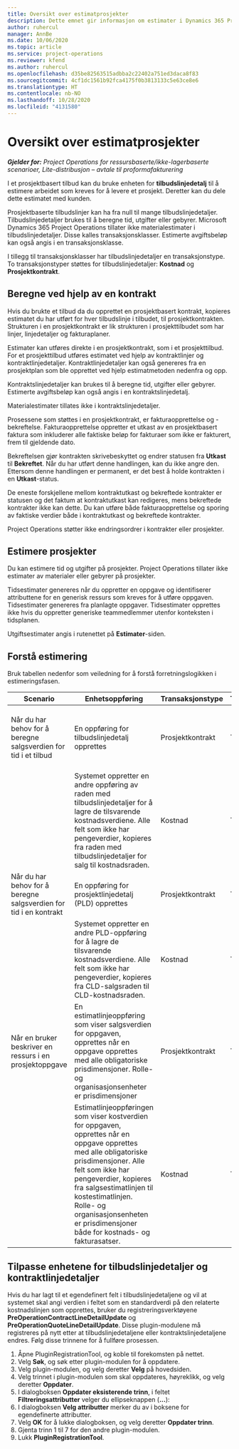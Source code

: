 ```yaml
---
title: Oversikt over estimatprosjekter
description: Dette emnet gir informasjon om estimater i Dynamics 365 Project Operations.
author: ruhercul
manager: AnnBe
ms.date: 10/06/2020
ms.topic: article
ms.service: project-operations
ms.reviewer: kfend
ms.author: ruhercul
ms.openlocfilehash: d35be82563515adbba2c22402a751ed3daca8f83
ms.sourcegitcommit: 4cf1dc1561b92fca4175f0b3813133c5e63ce8e6
ms.translationtype: HT
ms.contentlocale: nb-NO
ms.lasthandoff: 10/28/2020
ms.locfileid: "4131580"
---
```

# <a name="estimate-projects-overview"></a>Oversikt over estimatprosjekter

_**Gjelder for:** Project Operations for ressursbaserte/ikke-lagerbaserte scenarioer, Lite-distribusjon – avtale til proformafakturering_

I et prosjektbasert tilbud kan du bruke enheten for **tilbudslinjedetalj** til å estimere arbeidet som kreves for å levere et prosjekt. Deretter kan du dele dette estimatet med kunden.

Prosjektbaserte tilbudslinjer kan ha fra null til mange tilbudslinjedetaljer. Tilbudslinjedetaljer brukes til å beregne tid, utgifter eller gebyrer. Microsoft Dynamics 365 Project Operations tillater ikke materialestimater i tilbudslinjedetaljer. Disse kalles transaksjonsklasser. Estimerte avgiftsbeløp kan også angis i en transaksjonsklasse.

I tillegg til transaksjonsklasser har tilbudslinjedetaljer en transaksjonstype. To transaksjonstyper støttes for tilbudslinjedetaljer: **Kostnad** og **Prosjektkontrakt**.

## <a name="estimate-by-using-a-contract"></a>Beregne ved hjelp av en kontrakt

Hvis du brukte et tilbud da du opprettet en prosjektbasert kontrakt, kopieres estimatet du har utført for hver tilbudslinje i tilbudet, til prosjektkontrakten. Strukturen i en prosjektkontrakt er lik strukturen i prosjekttilbudet som har linjer, linjedetaljer og fakturaplaner.

Estimater kan utføres direkte i en prosjektkontrakt, som i et prosjekttilbud. For et prosjekttilbud utføres estimatet ved hjelp av kontraktlinjer og kontraktlinjedetaljer. Kontraktlinjedetaljer kan også genereres fra en prosjektplan som ble opprettet ved hjelp estimatmetoden nedenfra og opp.

Kontraktslinjedetaljer kan brukes til å beregne tid, utgifter eller gebyrer. Estimerte avgiftsbeløp kan også angis i en kontraktslinjedetalj.

Materialestimater tillates ikke i kontraktslinjedetaljer.

Prosessene som støttes i en prosjektkontrakt, er fakturaopprettelse og -bekreftelse. Fakturaopprettelse oppretter et utkast av en prosjektbasert faktura som inkluderer alle faktiske beløp for fakturaer som ikke er fakturert, frem til gjeldende dato.

Bekreftelsen gjør kontrakten skrivebeskyttet og endrer statusen fra **Utkast** til **Bekreftet**. Når du har utført denne handlingen, kan du ikke angre den. Ettersom denne handlingen er permanent, er det best å holde kontrakten i en **Utkast**-status.

De eneste forskjellene mellom kontraktutkast og bekreftede kontrakter er statusen og det faktum at kontraktutkast kan redigeres, mens bekreftede kontrakter ikke kan dette. Du kan utføre både fakturaopprettelse og sporing av faktiske verdier både i kontraktutkast og bekreftede kontrakter.

Project Operations støtter ikke endringsordrer i kontrakter eller prosjekter.

## <a name="estimating-projects"></a>Estimere prosjekter

Du kan estimere tid og utgifter på prosjekter. Project Operations tillater ikke estimater av materialer eller gebyrer på prosjekter.

Tidsestimater genereres når du oppretter en oppgave og identifiserer attributtene for en generisk ressurs som kreves for å utføre oppgaven. Tidsestimater genereres fra planlagte oppgaver. Tidsestimater opprettes ikke hvis du oppretter generiske teammedlemmer utenfor konteksten i tidsplanen.

Utgiftsestimater angis i rutenettet på **Estimater**-siden.

## <a name="understanding-estimation"></a>Forstå estimering

Bruk tabellen nedenfor som veiledning for å forstå forretningslogikken i estimeringsfasen.

| Scenario                                                                                                                                                                                                                                                                                                                                          | Enhetsoppføring                                                                                                                                                                                                       | Transaksjonstype | Transaksjonsklasse | Tilleggsinformasjon                                                            |
|---------------------------------------------------------------------------------------------------------------------------------------------------------------------------------------------------------------------------------------------------------------------------------------------------------------------------------------------------|---------------------------------------------------------------------------------------------------------------------------------------------------------------------------------------------------------------------|------------------|-------------|-----------------------------------------------------------------------------------|
| Når du har behov for å beregne salgsverdien for tid i et tilbud                                                                                                                                                                                                                                                                                    | En oppføring for tilbudslinjedetalj opprettes                                                                                                                                                                               | Prosjektkontrakt | Time        | Transaksjonsopprinnelse-feltet på raden med tilbudslinjedetaljer på salgssiden refererer til raden med tilbudslinjedetaljer på kostnadssiden |
|                                                                                                                                                                                                                                                                                     | Systemet oppretter en andre oppføring av raden med tilbudslinjedetaljer for å lagre de tilsvarende kostnadsverdiene. Alle felt som ikke har pengeverdier, kopieres fra raden med tilbudslinjedetaljer for salg til kostnadsraden.                                                                                                                                                                               | Kostnad | Time        | Transaksjonsopprinnelse-feltet på raden med tilbudslinjedetaljer på salgssiden refererer til raden med tilbudslinjedetaljer på kostnadssiden |
| Når du har behov for å beregne salgsverdien for tid i en kontrakt                                                                                                                                                                                                                                                                                 | En oppføring for prosjektlinjedetalj (PLD) opprettes                                                                                                                                                                    | Prosjektkontrakt | Time        | Transaksjonsopprinnelse-feltet på PLD-raden på salgssiden refererer til PLD-raden på kostnadssiden      |
|                                                                                                                                                                                                                                                                                  | Systemet oppretter en andre PLD-oppføring for å lagre de tilsvarende kostnadsverdiene. Alle felt som ikke har pengeverdier, kopieres fra CLD-salgsraden til CLD-kostnadsraden.                                                                                                                                                                    | Kostnad | Time        | Transaksjonsopprinnelse-feltet på PLD-raden på salgssiden refererer til PLD-raden på kostnadssiden      |
| Når en bruker beskriver en ressurs i en prosjektoppgave                                                                                                                                                                                                                                                                                            | En estimatlinjeoppføring som viser salgsverdien for oppgaven, opprettes når en oppgave opprettes med alle obligatoriske prisdimensjoner. Rolle- og organisasjonsenheter er prisdimensjoner | Prosjektkontrakt | Tid        |                                                                                   |
|     | Estimatlinjeoppføringen som viser kostverdien for oppgaven, opprettes når en oppgave opprettes med alle obligatoriske prisdimensjoner. Alle felt som ikke har pengeverdier, kopieres fra salgsestimatlinjen til kostestimatlinjen. Rolle- og organisasjonsenheten er prisdimensjoner både for kostnads- og fakturasatser.                                                                                                                                                                                                                | Kostnad             | Tid           |                                                                                   |



## <a name="customize-the-quote-line-detail-and-contract-line-detail-entities"></a>Tilpasse enhetene for tilbudslinjedetaljer og kontraktlinjedetaljer

Hvis du har lagt til et egendefinert felt i tilbudslinjedetaljene og vil at systemet skal angi verdien i feltet som en standardverdi på den relaterte kostnadslinjen som opprettes, bruker du registreringsverktøyene **PreOperationContractLineDetailUpdate** og **PreOperationQuoteLineDetailUpdate**. Disse plugin-modulene må registreres på nytt etter at tilbudslinjedetaljene eller kontraktslinjedetaljene endres. Følg disse trinnene for å fullføre prosessen.

1. Åpne PluginRegistrationTool, og koble til forekomsten på nettet.
2. Velg **Søk**, og søk etter plugin-modulen for å oppdatere.
3. Velg plugin-modulen, og velg deretter **Velg** på hovedsiden.
4. Velg trinnet i plugin-modulen som skal oppdateres, høyreklikk, og velg deretter **Oppdater**.
5. I dialogboksen **Oppdater eksisterende trinn**, i feltet **Filtreringsattributter** velger du ellipseknappen (**...**):
6. I dialogboksen **Velg attributter** merker du av i boksene for egendefinerte attributter.
7. Velg **OK** for å lukke dialogboksen, og velg deretter **Oppdater trinn**.
8. Gjenta trinn 1 til 7 for den andre plugin-modulen.
9. Lukk **PluginRegistrationTool**.
